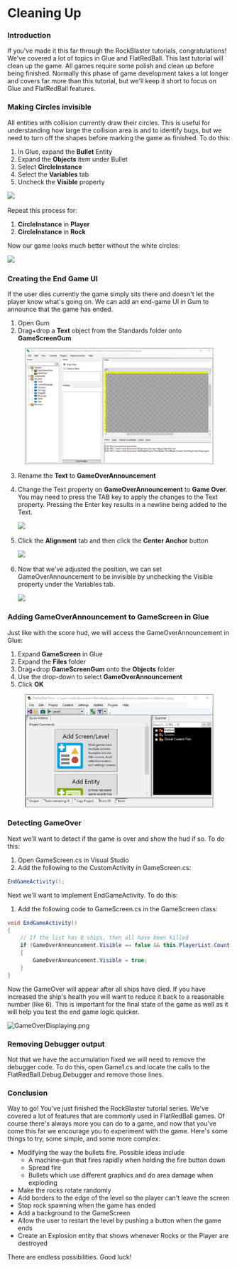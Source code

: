 # Cleaning Up

### Introduction

If you've made it this far through the RockBlaster tutorials, congratulations! We've covered a lot of topics in Glue and FlatRedBall. This last tutorial will clean up the game. All games require some polish and clean up before being finished. Normally this phase of game development takes a lot longer and covers far more than this tutorial, but we'll keep it short to focus on Glue and FlatRedBall features.

### Making Circles invisible

All entities with collision currently draw their circles. This is useful for understanding how large the collision area is and to identify bugs, but we need to turn off the shapes before marking the game as finished. To do this:

1. In Glue, expand the **Bullet** Entity
2. Expand the **Objects** item under Bullet
3. Select **CircleInstance**
4. Select the **Variables** tab
5. Uncheck the **Visible** property

![](../../.gitbook/assets/2021-03-img\_604e24ad82366.png)

Repeat this process for:

1. **CircleInstance** in **Player**
2. **CircleInstance** in **Rock**

Now our game looks much better without the white circles:

![](../../.gitbook/assets/2021-03-img\_604e2525536e5.png)

### Creating the End Game UI

If the user dies currently the game simply sits there and doesn't let the player know what's going on. We can add an end-game UI in Gum to announce that the game has ended.

1. Open Gum
2. Drag+drop a **Text** object from the Standards folder onto **GameScreenGum**

<figure><img src="../../.gitbook/assets/2016-01-2021_March_14_093302.gif" alt=""><figcaption></figcaption></figure>

3. Rename the **Text** to **GameOverAnnouncement**
4.  Change the Text property on **GameOverAnnouncement** to **Game Over**. You may need to press the TAB key to apply the changes to the Text property. Pressing the Enter key results in a newline being added to the Text.

    ![](../../.gitbook/assets/2021-03-img\_604e2624d45ef.png)
5.  Click the **Alignment** tab and then click the **Center Anchor** button

    ![](../../.gitbook/assets/2021-03-img\_604e26746797a.png)
6.  Now that we've adjusted the position, we can set GameOverAnnouncement to be invisible by unchecking the Visible property under the Variables tab.

    ![](../../.gitbook/assets/2021-03-img\_604e26f283407.png)

### Adding GameOverAnnouncement to GameScreen in Glue

Just like with the score hud, we will access the GameOverAnnouncement in Glue:

1. Expand **GameScreen** in Glue
2. Expand the **Files** folder
3. Drag+drop **GameScreenGum** onto the **Objects** folder
4. Use the drop-down to select **GameOverAnnouncement**
5. Click **OK**

<figure><img src="../../.gitbook/assets/2016-01-2021_March_14_090510.gif" alt=""><figcaption></figcaption></figure>

### Detecting GameOver

Next we'll want to detect if the game is over and show the hud if so. To do this:

1. Open GameScreen.cs in Visual Studio
2. Add the following to the CustomActivity in GameScreen.cs:

```csharp
EndGameActivity();
```

Next we'll want to implement EndGameActivity. To do this:

1. Add the following code to GameScreen.cs in the GameScreen class:

```csharp
void EndGameActivity()
{
    // If the list has 0 ships, then all have been killed
    if (GameOverAnnouncement.Visible == false && this.PlayerList.Count == 0)
    {
        GameOverAnnouncement.Visible = true;
    }
}
```

Now the GameOver will appear after all ships have died. If you have increased the ship's health you will want to reduce it back to a reasonable number (like 6). This is important for the final state of the game as well as it will help you test the end game logic quicker. 

![GameOverDisplaying.png](../../.gitbook/assets/migrated\_media-GameOverDisplaying.png)

### Removing Debugger output

Not that we have the accumulation fixed we will need to remove the debugger code. To do this, open Game1.cs and locate the calls to the FlatRedBall.Debug.Debugger and remove those lines.

### Conclusion

Way to go! You've just finished the RockBlaster tutorial series. We've covered a lot of features that are commonly used in FlatRedBall games. Of course there's always more you can do to a game, and now that you've come this far we encourage you to experiment with the game. Here's some things to try, some simple, and some more complex:

* Modifying the way the bullets fire. Possible ideas include
  * A machine-gun that fires rapidly when holding the fire button down
  * Spread fire
  * Bullets which use different graphics and do area damage when exploding
* Make the rocks rotate randomly
* Add borders to the edge of the level so the player can't leave the screen
* Stop rock spawning when the game has ended
* Add a background to the GameScreen
* Allow the user to restart the level by pushing a button when the game ends
* Create an Explosion entity that shows whenever Rocks or the Player are destroyed

There are endless possibilities. Good luck!
